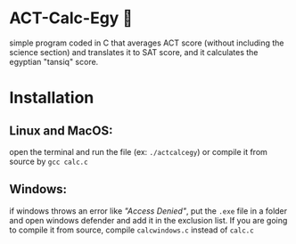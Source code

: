 # ACT-Calc-Egy 📇
simple program coded in C that averages ACT score (without including the science section) and translates it to SAT score, and it calculates the egyptian "tansiq" score.

# Installation
## Linux and MacOS:
open the terminal and run the file (ex: `./actcalcegy`) or compile it from source by `gcc calc.c`
## Windows:
if windows throws an error like *"Access Denied"*, put the `.exe` file in a folder and open windows defender and add it in the exclusion list. If you are going to compile it from source, compile `calcwindows.c` instead of `calc.c`
